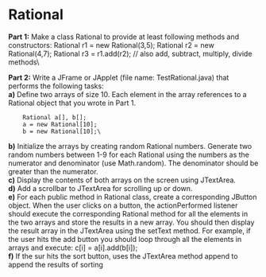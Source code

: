 # Rational
**Part 1:**
Make a class Rational to provide at least following methods and constructors:
Rational r1 = new Rational(3,5);
Rational r2 = new Rational(4,7);
Rational r3 = r1.add(r2);
// also add, subtract, multiply, divide methods\

**Part 2:**
Write a JFrame or JApplet (file name: TestRational.java) that performs the following tasks:\
  **a)** Define two arrays of size 10. Each element in the array references to a Rational object that you wrote in Part 1.
  
        Rational a[], b[];
        a = new Rational[10];
        b = new Rational[10];\
        
  **b)** Initialize the arrays by creating random Rational numbers. Generate two random numbers between 1-9 for each Rational using the numbers as the numerator and denominator (use Math.random). The denominator should be greater than the numerator.\
  **c)** Display the contents of both arrays on the screen using JTextArea.\
  **d)** Add a scrollbar to JTextArea for scrolling up or down.\
  **e)** For each public method in Rational class, create a corresponding JButton object. When the user clicks on a button, the actionPerformed listener should execute the corresponding Rational method for all the elements in the two arrays and store the results in a new array. You should then display the result array in the JTextArea using the setText method. For example, if the user hits the add button you should loop through all the elements in arrays and execute: c[i] = a[i].add(b[i]);\
  **f)** If the sur hits the sort button, uses the JTextArea method append to append the results of sorting
